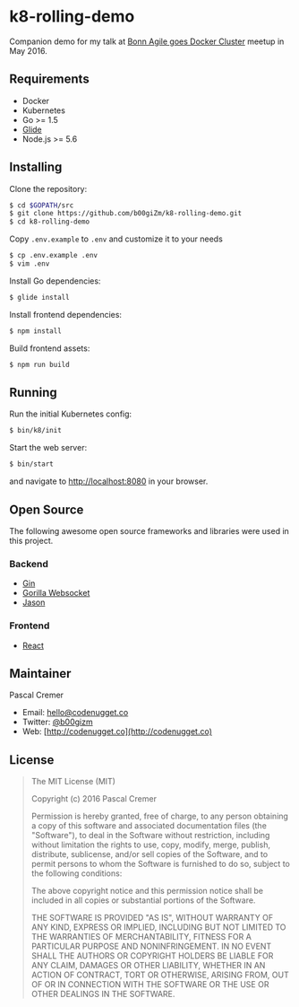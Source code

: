 # k8-rolling-demo

Companion demo for my talk at [Bonn Agile goes Docker Cluster](http://www.meetup.com/de-DE/Bonn-Agile/events/230821342/) meetup in May 2016.

## Requirements

* Docker
* Kubernetes
* Go >= 1.5
* [Glide](https://glide.sh/)
* Node.js >= 5.6

## Installing

Clone the repository:

```bash
$ cd $GOPATH/src
$ git clone https://github.com/b00giZm/k8-rolling-demo.git
$ cd k8-rolling-demo
```

Copy `.env.example` to `.env` and customize it to your needs

```bash
$ cp .env.example .env
$ vim .env
```

Install Go dependencies:

```bash
$ glide install
```

Install frontend dependencies:

```bash
$ npm install
```

Build frontend assets:

```bash
$ npm run build
```

## Running

Run the initial Kubernetes config:

```bash
$ bin/k8/init
```

Start the web server:

```bash
$ bin/start
```

and navigate to [http://localhost:8080](http://localhost:8080) in your browser.

## Open Source

The following awesome open source frameworks and libraries were used in this project.

### Backend

* [Gin](https://gin-gonic.github.io/gin/)
* [Gorilla Websocket](https://github.com/gorilla/websocket)
* [Jason](https://github.com/antonholmquist/jason)

### Frontend

* [React](https://facebook.github.io/react/)

## Maintainer

Pascal Cremer

* Email: <hello@codenugget.co>
* Twitter: [@b00gizm](https://twitter.com/b00gizm)
* Web: [http://codenugget.co](http://codenugget.co)

## License

>The MIT License (MIT)
>
>Copyright (c) 2016 Pascal Cremer
>
>Permission is hereby granted, free of charge, to any person obtaining a copy
>of this software and associated documentation files (the "Software"), to deal
>in the Software without restriction, including without limitation the rights
>to use, copy, modify, merge, publish, distribute, sublicense, and/or sell
>copies of the Software, and to permit persons to whom the Software is
>furnished to do so, subject to the following conditions:
>
>The above copyright notice and this permission notice shall be included in all
>copies or substantial portions of the Software.
>
>THE SOFTWARE IS PROVIDED "AS IS", WITHOUT WARRANTY OF ANY KIND, EXPRESS OR IMPLIED, INCLUDING BUT NOT LIMITED TO THE WARRANTIES OF MERCHANTABILITY, FITNESS FOR A PARTICULAR PURPOSE AND NONINFRINGEMENT. IN NO EVENT SHALL THE AUTHORS OR COPYRIGHT HOLDERS BE LIABLE FOR ANY CLAIM, DAMAGES OR OTHER LIABILITY, WHETHER IN AN ACTION OF CONTRACT, TORT OR OTHERWISE, ARISING FROM, OUT OF OR IN CONNECTION WITH THE SOFTWARE OR THE USE OR OTHER DEALINGS IN THE SOFTWARE.